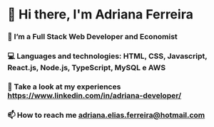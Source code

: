 # 👋 Hi there, I'm Adriana Ferreira

### 📓  I’m a Full Stack Web Developer and Economist
### 💻  Languages and technologies:  HTML, CSS, Javascript, React.js, Node.js, TypeScript, MySQL e AWS
### 👀  Take a look at my experiences https://www.linkedin.com/in/adriana-developer/
### 📫  How to reach me adriana.elias.ferreira@hotmail.com



<!---
Drilias/Drilias is a ✨ special ✨ repository because its `README.md` (this file) appears on your GitHub profile.
You can click the Preview link to take a look at your changes.
--->
